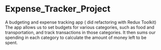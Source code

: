 # Expense_Tracker_Project
A budgeting and expense tracking app ( did refactoring with Redux Toolkit)
The app allows us to set budgets for various categories, such as food and transportation,
and track transactions in those categories. It then sums our spending in each category to
calculate the amount of money left to be spent.
